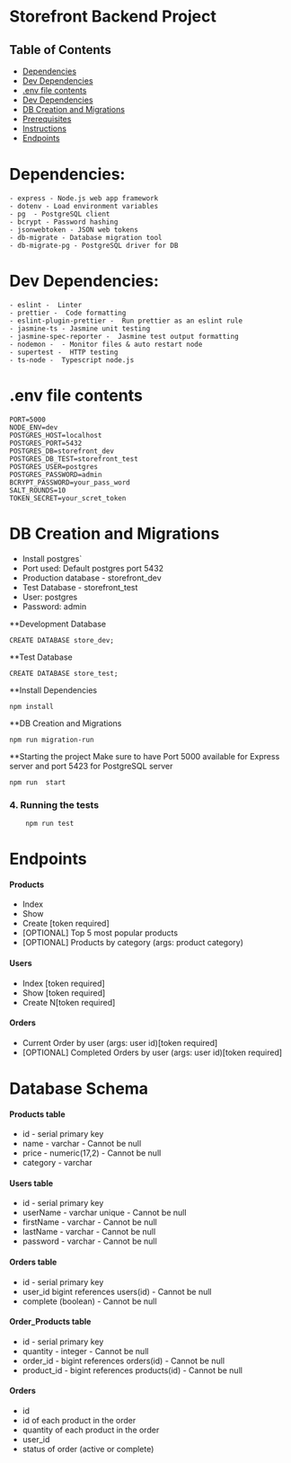 # Storefront Backend Project

## Table of Contents

* [Dependencies](#Dependencies)
* [Dev Dependencies](#DevDependencies)
* [.env file contents](#.env-file-contents)
* [Dev Dependencies](#Dev-Dependencies)
* [DB Creation and Migrations](#DB-Creation-and-Migrations)
* [Prerequisites](#Prerequisites)
* [Instructions](#Instructions)
* [Endpoints](#Endpoints)
# Dependencies:
    - express - Node.js web app framework
    - dotenv - Load environment variables
    - pg  - PostgreSQL client
    - bcrypt - Password hashing
    - jsonwebtoken - JSON web tokens
    - db-migrate - Database migration tool
    - db-migrate-pg - PostgreSQL driver for DB

# Dev Dependencies:
    - eslint -  Linter
    - prettier -  Code formatting
    - eslint-plugin-prettier -  Run prettier as an eslint rule
    - jasmine-ts - Jasmine unit testing
    - jasmine-spec-reporter -  Jasmine test output formatting
    - nodemon -  - Monitor files & auto restart node
    - supertest -  HTTP testing
    - ts-node -  Typescript node.js

# .env file contents
    PORT=5000
    NODE_ENV=dev
    POSTGRES_HOST=localhost
    POSTGRES_PORT=5432
    POSTGRES_DB=storefront_dev
    POSTGRES_DB_TEST=storefront_test
    POSTGRES_USER=postgres
    POSTGRES_PASSWORD=admin
    BCRYPT_PASSWORD=your_pass_word
    SALT_ROUNDS=10
    TOKEN_SECRET=your_scret_token

# DB Creation and Migrations
 - Install postgres`
 - Port used: Default postgres port 5432
 - Production database - storefront_dev
 - Test Database - storefront_test
 - User: postgres
 - Password: admin

**Development Database
```
CREATE DATABASE store_dev;
```
**Test Database
```
CREATE DATABASE store_test;
```
**Install Dependencies
```
npm install
```
**DB Creation and Migrations
``` 
npm run migration-run
```
**Starting the project
    Make sure to have Port 5000 available for Express server and port 5423 for PostgreSQL server 
```
npm run  start
```
### 4. Running the tests
```
    npm run test
```
# Endpoints
#### Products
- Index 
- Show
- Create [token required]
- [OPTIONAL] Top 5 most popular products 
- [OPTIONAL] Products by category (args: product category)

#### Users
- Index [token required]
- Show [token required]
- Create N[token required]

#### Orders
- Current Order by user (args: user id)[token required]
- [OPTIONAL] Completed Orders by user (args: user id)[token required]


# Database Schema
 #### Products table
- id - serial primary key 
- name - varchar - Cannot be null
- price - numeric(17,2) - Cannot be null
- category - varchar

#### Users table
- id - serial primary key
- userName - varchar unique - Cannot be null
- firstName - varchar - Cannot be null
- lastName - varchar - Cannot be null
- password - varchar  - Cannot be null

#### Orders table
- id - serial primary key
- user_id bigint references users(id)  - Cannot be null
- complete (boolean) - Cannot be null


#### Order_Products table
- id - serial primary key
- quantity - integer  - Cannot be null
- order_id - bigint references orders(id)  - Cannot be null
- product_id - bigint references products(id)  - Cannot be null

#### Orders
- id
- id of each product in the order
- quantity of each product in the order
- user_id
- status of order (active or complete)
